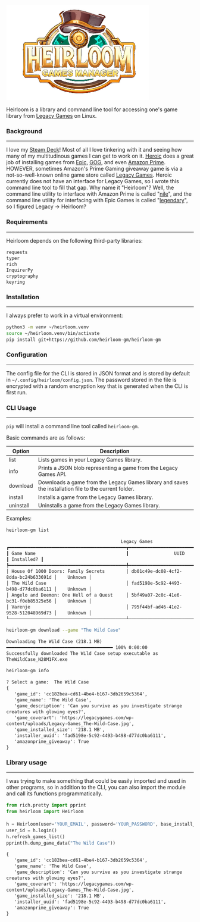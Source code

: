 ![HGM Logo](https://github.com/HeirloomGM/heirloom-gm/raw/main/docs/images/heirloom.png "Heirloom Games Manager") 

Heirloom is a library and command line tool for accessing one's game library from [Legacy Games](https://www.legacygames.com) on Linux.


### Background
---
I love my [Steam Deck](https://store.steampowered.com/steamdeck)! Most of all I love tinkering with it and seeing how many of my multitudinous games I can get to work on it.  [Heroic](https://heroicgameslauncher.com) does a great job of installing games from [Epic](https://www.epicgames.com), [GOG](https://www.gog.com), and even [Amazon Prime](https://gaming.amazon.com).  HOWEVER, sometimes Amazon's Prime Gaming giveaway game is via a not-so-well-known online game store called [Legacy Games](https://www.legacygames.com).  Heroic currently does not have an interface for Legacy Games, so I wrote this command line tool to fill that gap.  Why name it "Heirloom"?  Well, the command line utility to interface with Amazon Prime is called "[nile](https://github.com/imLinguin/nile)", and the command line utility for interfacing with Epic Games is called "[legendary](https://github.com/derrod/legendary)", so I figured Legacy -> Heirloom?


### Requirements
---
Heirloom depends on the following third-party libraries:
```
requests
typer
rich
InquirerPy
cryptography
keyring
```


### Installation
---
I always prefer to work in a virtual environment:
```bash
python3 -m venv ~/heirloom.venv
source ~/heirloom.venv/bin/activate
pip install git+https://github.com/heirloom-gm/heirloom-gm
```


### Configuration
---
The config file for the CLI is stored in JSON format and is stored by default in `~/.config/heirloom/config.json`. The password stored in the file is encrypted with a random encryption key that is generated when the CLI is first run.


### CLI Usage
---
`pip` will install a command line tool called `heirloom-gm`.

Basic commands are as follows:

Option | Description
--- | ---
list | Lists games in your Legacy Games library.
info | Prints a JSON blob representing a game from the Legacy Games API.
download | Downloads a game from the Legacy Games library and saves the installation file to the current folder.
install | Installs a game from the Legacy Games library.
uninstall | Uninstalls a game from the Legacy Games library.

Examples:

```bash
heirloom-gm list
```
```
                                           Legacy Games                                           
┏━━━━━━━━━━━━━━━━━━━━━━━━━━━━━━━━━━━━━━━━━━━━┳━━━━━━━━━━━━━━━━━━━━━━━━━━━━━━━━━━━━━━┳━━━━━━━━━━━━┓
┃ Game Name                                  ┃                 UUID                 ┃ Installed? ┃
┡━━━━━━━━━━━━━━━━━━━━━━━━━━━━━━━━━━━━━━━━━━━━╇━━━━━━━━━━━━━━━━━━━━━━━━━━━━━━━━━━━━━━╇━━━━━━━━━━━━┩
│ House Of 1000 Doors: Family Secrets        │ db01c49e-dc08-4cf2-8dda-bc24b633691d │    Unknown │
│ The Wild Case                              │ fad5198e-5c92-4493-b498-d77dc0ba6111 │    Unknown │
│ Angelo and Deemon: One Hell of a Quest     │ 5bf49a07-2c0c-41e6-bc31-f0eb85325e56 │    Unknown │
│ Varenje                                    │ 795f44bf-ad46-41e2-9528-512048969d73 │    Unknown │
└────────────────────────────────────────────┴──────────────────────────────────────┴────────────┘
```
```bash
heirloom-gm download --game "The Wild Case"
```
```
Downloading The Wild Case (218.1 MB) ━━━━━━━━━━━━━━━━━━━━━━━━━━━━━━━━━━━━━━━━ 100% 0:00:00
Successfully downloaded The Wild Case setup executable as TheWildCase_N28M1FX.exe
```
```bash
heirloom-gm info
```
```
? Select a game:  The Wild Case
{
   'game_id': 'cc182bea-cd61-4be4-b167-3db2659c5364',
   'game_name': 'The Wild Case',
   'game_description': 'Can you survive as you investigate strange creatures with glowing eyes?',
   'game_coverart': 'https://legacygames.com/wp-content/uploads/Legacy-Games_The-Wild-Case.jpg',
   'game_installed_size': '218.1 MB',
   'installer_uuid': 'fad5198e-5c92-4493-b498-d77dc0ba6111',
   'amazonprime_giveaway': True
}
```


### Library usage
---
I was trying to make something that could be easily imported and used in other programs, so in addition to the CLI, you can also import the module and call its functions programmatically.

```python
from rich.pretty import pprint
from heirloom import Heirloom

h = Heirloom(user='YOUR_EMAIL', password='YOUR_PASSWORD', base_install_dir='~/Games/LegacyGames/')
user_id = h.login()
h.refresh_games_list()
pprint(h.dump_game_data("The Wild Case"))
```
```
{
   'game_id': 'cc182bea-cd61-4be4-b167-3db2659c5364',
   'game_name': 'The Wild Case',
   'game_description': 'Can you survive as you investigate strange creatures with glowing eyes?',
   'game_coverart': 'https://legacygames.com/wp-content/uploads/Legacy-Games_The-Wild-Case.jpg',
   'game_installed_size': '218.1 MB',
   'installer_uuid': 'fad5198e-5c92-4493-b498-d77dc0ba6111',
   'amazonprime_giveaway': True
}
```